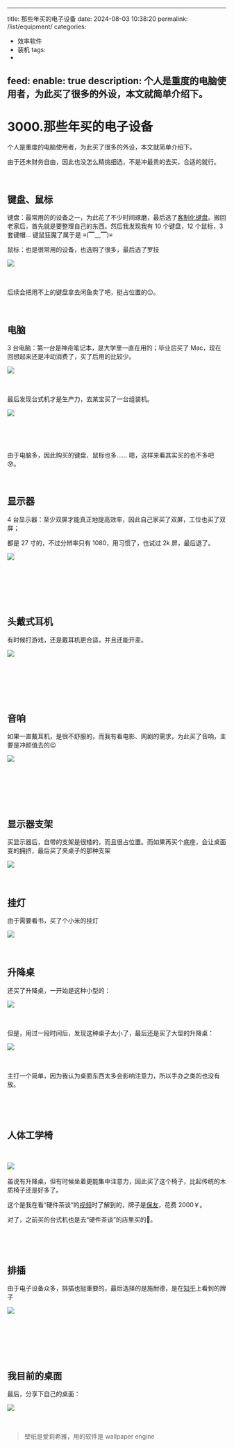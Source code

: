 ---
title: 那些年买的电子设备
date: 2024-08-03 10:38:20
permalink: /list/equipment/
categories:
  - 效率软件
  - 装机
tags:
  - 
feed:
  enable: true
description: 个人是重度的电脑使用者，为此买了很多的外设，本文就简单介绍下。
------
# 3000.那些年买的电子设备

个人是重度的电脑使用者，为此买了很多的外设，本文就简单介绍下。

由于还未财务自由，因此也没怎么精挑细选，不是冲最贵的去买，合适的就行。

‍<!-- more -->

## 键盘、鼠标

键盘：最常用的的设备之一，为此花了不少时间琢磨，最后选了[客制化键盘](/Keyboard/diy/)。搬回老家后，首先就是要整理自己的东西。然后我发现我有 10 个键盘，12 个鼠标，3 套键帽... 键鼠狂魔了属于是 ≡(▔﹏▔)≡

鼠标：也是很常用的设备，也选购了很多，最后选了罗技

​![](https://image.peterjxl.com/blog/image-20240717182859-ots4dmw.png)​

‍

后续会把用不上的键盘拿去闲鱼卖了吧，挺占位置的😐。

‍

## 电脑

3 台电脑：第一台是神舟笔记本，是大学里一直在用的；毕业后买了 Mac，现在回想起来还是冲动消费了，买了后用的比较少。

​![](https://image.peterjxl.com/blog/image-20240803100652-fpm6e6z.png)​

‍

最后发现台式机才是生产力，去某宝买了一台组装机。

​![](https://image.peterjxl.com/blog/image-20240803100950-y9bx1l5.png)​

‍

‍

由于电脑多，因此购买的键盘、鼠标也多...... 嗯，这样来看其实买的也不多吧😰。

​​

## 显示器

4 台显示器：至少双屏才能真正地提高效率，因此自己家买了双屏，工位也买了双屏；

都是 27 寸的，不过分辨率只有 1080，用习惯了，也试过 2k 屏，最后退了。

​![](https://image.peterjxl.com/blog/image-20240803102550-828rbgk.png)​

‍

‍

‍

## 头戴式耳机

有时候打游戏，还是戴耳机更合适，并且还能开麦。

​![](https://image.peterjxl.com/blog/image-20240803102643-ofojcyr.png)​

‍

‍

‍

## 音响

如果一直戴耳机，是很不舒服的，而我有看电影、网剧的需求，为此买了音响，主要是冲颜值去的😉

​![](https://image.peterjxl.com/blog/image-20240803102834-4rdpylz.png)​

‍

‍

‍

## 显示器支架

买显示器后，自带的支架是很矮的，而且很占位置。而如果再买个底座，会让桌面变的拥挤，最后买了夹桌子的那种支架

​![](https://image.peterjxl.com/blog/image-20240717215929-79g87xl.png)​

‍

## 挂灯

由于需要看书，买了个小米的挂灯

​![](https://image.peterjxl.com/blog/image-20240718111702-wzdcoyw.png)​

‍

## 升降桌

还买了升降桌，一开始是这种小型的：

​![](https://image.peterjxl.com/blog/image-20240803092901-hba31u8.png)​

‍

但是，用过一段时间后，发现这种桌子太小了，最后还是买了大型的升降桌：

​![](https://image.peterjxl.com/blog/image-20240803093232-xvbh58g.png)​

‍

主打一个简单，因为我认为桌面东西太多会影响注意力，所以手办之类的也没有放。

‍

‍

## 人体工学椅

‍

​![](https://image.peterjxl.com/blog/image-20240803095906-mzyikkx.png)​

虽说有升降桌，但有时候坐着更能集中注意力，因此买了这个椅子，比起传统的木质椅子还是好多了。

这个是我在看“硬件茶谈”的[视频](https://www.bilibili.com/video/BV1SK411G7z5)时了解到的，牌子是[保友](https://item.jd.com/18556584496.html)，花费 2000￥。

对了，之前买的台式机也是去“硬件茶谈”的店里买的🤔。

‍

‍

## 排插

由于电子设备众多，排插也挺重要的，最后选择的是施耐德，是在[知乎](https://www.zhihu.com/question/62122697/answer/1395019793)上看到的牌子

​![](https://image.peterjxl.com/blog/image-20240803103107-67qu0qb.png)​

‍

‍

‍

## 我目前的桌面

最后，分享下自己的桌面：

​![](https://image.peterjxl.com/blog/image-20240803095252-alyeeay.png)​

‍

> 壁纸是爱莉希雅，用的软件是 wallpaper engine

